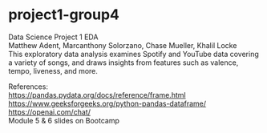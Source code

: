# project1-group4
Data Science Project 1 EDA  
Matthew Adent, Marcanthony Solorzano, Chase Mueller, Khalil Locke  
This exploratory data analysis examines Spotify and YouTube data covering a variety of songs, and draws insights from features such as valence, tempo, liveness, and more.
  
References:  
https://pandas.pydata.org/docs/reference/frame.html  
https://www.geeksforgeeks.org/python-pandas-dataframe/  
https://openai.com/chat/  
Module 5 & 6 slides on Bootcamp  
